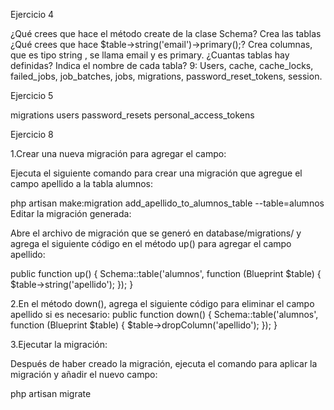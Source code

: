 Ejercicio 4

¿Qué crees que hace el método create de la clase Schema? Crea las tablas
¿Qué crees que hace $table->string('email')->primary();? Crea columnas, que es tipo string , se llama email y es primary.
¿Cuantas tablas hay definidas? Indica el nombre de cada tabla?
9: Users, cache, cache_locks, failed_jobs, job_batches, jobs, migrations, password_reset_tokens, session.

Ejercicio 5

migrations
users
password_resets
personal_access_tokens

Ejercicio 8

1.Crear una nueva migración para agregar el campo:

Ejecuta el siguiente comando para crear una migración que agregue el campo apellido a la tabla alumnos:

php artisan make:migration add_apellido_to_alumnos_table --table=alumnos
Editar la migración generada:

Abre el archivo de migración que se generó en database/migrations/ y agrega el siguiente código en el método up() para agregar el campo apellido:

public function up()
{
    Schema::table('alumnos', function (Blueprint $table) {
        $table->string('apellido');
    });
}

2.En el método down(), agrega el siguiente código para eliminar el campo apellido si es necesario:
public function down()
{
    Schema::table('alumnos', function (Blueprint $table) {
        $table->dropColumn('apellido');
    });
}

3.Ejecutar la migración:

Después de haber creado la migración, ejecuta el comando para aplicar la migración y añadir el nuevo campo:

php artisan migrate